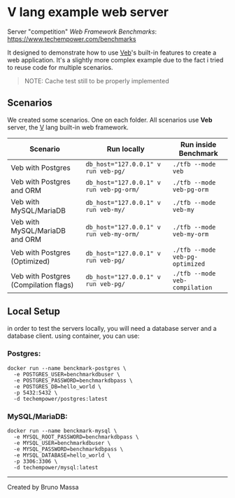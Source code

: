 # V lang example web server

Server "competition" *Web Framework Benchmarks*: https://www.techempower.com/benchmarks

It designed to demonstrate how to use <a href="https://modules.vlang.io/veb.html">Veb</a>'s built-in features to create a web application. It's a slightly more complex example due to the fact i tried to reuse code for multiple scenarios.

> NOTE: Cache test still to be properly implemented

## Scenarios

We created some scenarios. One on each folder. All scenarios use **Veb** server, the <a href="https://vlang.io">V</a> lang built-in web framework.

Scenario | Run locally | Run inside Benchmark
 --- | --- | ---
Veb with Postgres | `db_host="127.0.0.1" v run veb-pg/` | `./tfb --mode veb`
Veb with Postgres and ORM | `db_host="127.0.0.1" v run veb-pg-orm/` | `./tfb --mode veb-pg-orm`
Veb with MySQL/MariaDB | `db_host="127.0.0.1" v run veb-my/` | `./tfb --mode veb-my`
Veb with MySQL/MariaDB and ORM | `db_host="127.0.0.1" v run veb-my-orm/` | `./tfb --mode veb-my-orm`
Veb with Postgres (Optimized) | `db_host="127.0.0.1" v run veb-pg/` | `./tfb --mode veb-pg-optimized`
Veb with Postgres (Compilation flags) | `db_host="127.0.0.1" v run veb-pg/` | `./tfb --mode veb-compilation`

## Local Setup

in order to test the servers locally, you will need a database server and a database client. using container, you can use:

### Postgres:

```
docker run --name benckmark-postgres \
  -e POSTGRES_USER=benchmarkdbuser \
  -e POSTGRES_PASSWORD=benchmarkdbpass \
  -e POSTGRES_DB=hello_world \
  -p 5432:5432 \
  -d techempower/postgres:latest
```

### MySQL/MariaDB:

```
docker run --name benckmark-mysql \
  -e MYSQL_ROOT_PASSWORD=benchmarkdbpass \
  -e MYSQL_USER=benchmarkdbuser \
  -e MYSQL_PASSWORD=benchmarkdbpass \
  -e MYSQL_DATABASE=hello_world \
  -p 3306:3306 \
  -d techempower/mysql:latest
```

---

Created by Bruno Massa
